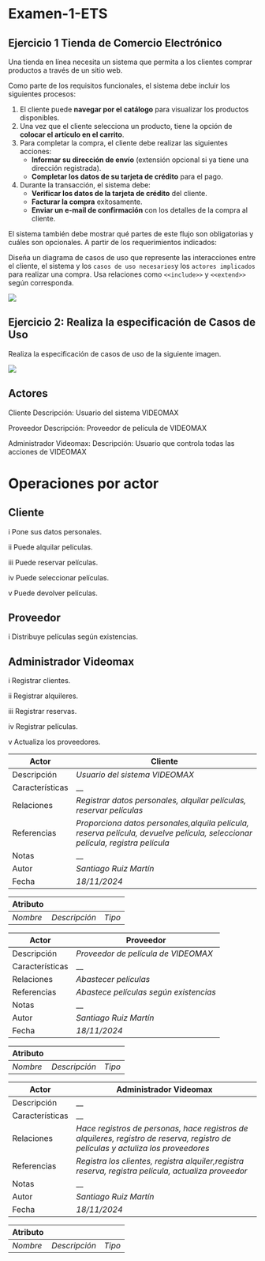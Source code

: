 # Examen-1-ETS
## Ejercicio 1 Tienda de Comercio Electrónico

Una tienda en línea necesita un sistema que permita a los clientes comprar productos a través de un sitio web.

Como parte de los requisitos funcionales, el sistema debe incluir los siguientes procesos:

1. El cliente puede **navegar por el catálogo** para visualizar los productos disponibles.
2. Una vez que el cliente selecciona un producto, tiene la opción de **colocar el artículo en el carrito**.
3. Para completar la compra, el cliente debe realizar las siguientes acciones:
   - **Informar su dirección de envío** (extensión opcional si ya tiene una dirección registrada).
   - **Completar los datos de su tarjeta de crédito** para el pago.
4. Durante la transacción, el sistema debe:
   - **Verificar los datos de la tarjeta de crédito** del cliente.
   - **Facturar la compra** exitosamente.
   - **Enviar un e-mail de confirmación** con los detalles de la compra al cliente.

El sistema también debe mostrar qué partes de este flujo son obligatorias y cuáles son opcionales. A partir de los requerimientos indicados:

Diseña un diagrama de casos de uso que represente las interacciones entre el cliente, el sistema y los `casos de uso necesarios`y los `actores implicados` para realizar una compra. Usa relaciones como `<<include>>` y `<<extend>>` según corresponda.

<img src="Ejercicio 1 Tienda de Comercio Electrónico.drawio.png">

## Ejercicio 2: Realiza la especificación de Casos de Uso

Realiza la especificación de casos de uso de la siguiente imagen.

<img src="images/alguiler-pelicula-cu.png">

## Actores

Cliente
Descripción: Usuario del sistema VIDEOMAX

Proveedor
Descripción: Proveedor de película de VIDEOMAX

Administrador Videomax:
Descripción: Usuario que controla todas las acciones de VIDEOMAX

# Operaciones por actor

## Cliente

i Pone sus datos personales.

ii Puede alquilar películas.

iii Puede reservar películas.

iv Puede seleccionar películas.

v Puede devolver películas.

## Proveedor

i Distribuye películas según existencias.

## Administrador Videomax

i Registrar clientes.

ii Registrar alquileres.

iii Registrar reservas.

iv Registrar películas.

v Actualiza los proveedores.



|  Actor | Cliente  |
|---|---|
| Descripción  | _Usuario del sistema VIDEOMAX_  |
| Características  | __ |
| Relaciones | _Registrar datos personales, alquilar películas, reservar películas_  |
| Referencias | _Proporciona datos personales,alquila película, reserva película, devuelve película, seleccionar película, registra película_ |
|  Notas |  __ |
| Autor  | _Santiago Ruiz Martín_ |
|Fecha | _18/11/2024_ |

|  Atributo |||
|---|---|---|
| _Nombre_  | _Descripción_  | _Tipo_ |


|  Actor | Proveedor |
|---|---|
| Descripción  | _Proveedor de película de VIDEOMAX_  |
| Características  | __ |
| Relaciones | _Abastecer películas_  |
| Referencias | _Abastece películas según existencias_ |
|  Notas |  __ |
| Autor  | _Santiago Ruiz Martín_ |
|Fecha | _18/11/2024_ |

|  Atributo |||
|---|---|---|
| _Nombre_  | _Descripción_  | _Tipo_ |


|  Actor | Administrador Videomax|
|---|---|
| Descripción  | __  |
| Características  | __ |
| Relaciones | _Hace registros de personas, hace registros de alquileres, registro de reserva, registro de películas y actuliza los proveedores_  |
| Referencias | _Registra los clientes, registra alquiler,registra reserva, registra película, actualiza proveedor_ |
|  Notas |  __ |
| Autor  | _Santiago Ruiz Martín_ |
|Fecha | _18/11/2024_ |

|  Atributo |||
|---|---|---|
| _Nombre_  | _Descripción_  | _Tipo_ |
